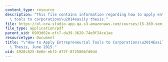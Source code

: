 ```yaml
---
content_type: resource
description: "This file contains information regarding how to apply entrepreneurial\
  \ tools to corporations\u2014easily thesis."
file: https://ol-ocw-studio-app-qa.s3.amazonaws.com/courses/15-369-seminar-in-corporate-entrepreneurship-fall-2015/4928c8258e0eebf2d72f872586bfd0d4_MIT15_369F15_ThesisFinal.pdf
file_type: application/pdf
parent_uid: 6903d02e-efc7-da39-3620-74e0f24ce1ae
resourcetype: Document
title: "\"How to Apply Entrepreneurial Tools to Corporations\u2014Easily!\" MIT Sloan\
  \ Thesis, June 2015."
uid: 4928c825-8e0e-ebf2-d72f-872586bfd0d4
---
```

